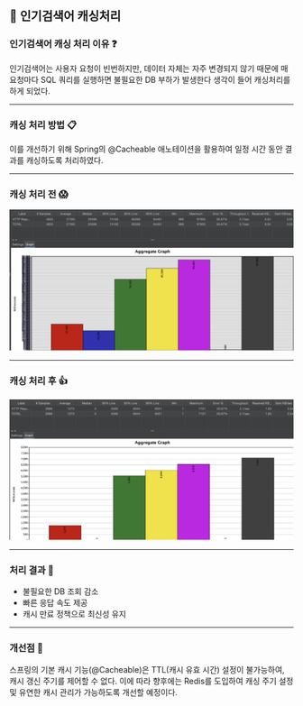 ## 🌈 인기검색어 캐싱처리

### 인기검색어 캐싱 처리 이유 ❓

인기검색어는 사용자 요청이 빈번하지만, 데이터 자체는 자주 변경되지 않기 때문에
매 요청마다 SQL 쿼리를 실행하면 불필요한 DB 부하가 발생한다 생각이 들어 캐싱처리를 하게 되었다.

---

### 캐싱 처리 방법 📋

이를 개선하기 위해
Spring의 @Cacheable 애노테이션을 활용하여 일정 시간 동안 결과를 캐싱하도록 처리하였다.

---

### 캐싱 처리 전 😱

![hosungV1.png](image/hosungV1.png)

---

### 캐싱 처리 후 👍

![hosungV2.png](image/hosungV2.png)

---

### 처리 결과 📄

- 불필요한 DB 조회 감소
- 빠른 응답 속도 제공
- 캐시 만료 정책으로 최신성 유지

---

### 개선점 📝

스프링의 기본 캐시 기능(@Cacheable)은 TTL(캐시 유효 시간) 설정이 불가능하여, 캐시 갱신 주기를 제어할 수 없다.
이에 따라 향후에는 Redis를 도입하여 캐싱 주기 설정 및 유연한 캐시 관리가 가능하도록 개선할 예정이다.